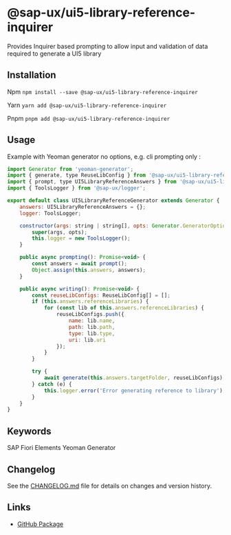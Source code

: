 # @sap-ux/ui5-library-reference-inquirer

Provides Inquirer based prompting to allow input and validation of data required to generate a UI5 library


## Installation
Npm
`npm install --save @sap-ux/ui5-library-reference-inquirer`

Yarn
`yarn add @sap-ux/ui5-library-reference-inquirer`

Pnpm
`pnpm add @sap-ux/ui5-library-reference-inquirer`

## Usage

Example with Yeoman generator no options, e.g. cli prompting only :

```javascript
import Generator from 'yeoman-generator';
import { generate, type ReuseLibConfig } from '@sap-ux/ui5-library-reference-writer'
import { prompt, type UI5LibraryReferenceAnswers } from '@sap-ux/ui5-library-reference-inquirer';
import { ToolsLogger } from '@sap-ux/logger';

export default class UI5LibraryReferenceGenerator extends Generator {
    answers: UI5LibraryReferenceAnswers = {};
    logger: ToolsLogger;

    constructor(args: string | string[], opts: Generator.GeneratorOptions) {
        super(args, opts);
        this.logger = new ToolsLogger();
    }

    public async prompting(): Promise<void> {        
        const answers = await prompt();
        Object.assign(this.answers, answers);
    }

    public async writing(): Promise<void> {
        const reuseLibConfigs: ReuseLibConfig[] = [];
        if (this.answers.referenceLibraries) {
            for (const lib of this.answers.referenceLibraries) {
                reuseLibConfigs.push({
                    name: lib.name,
                    path: lib.path,
                    type: lib.type,
                    uri: lib.uri
                });
            }
        }

        try {
            await generate(this.answers.targetFolder, reuseLibConfigs);
        } catch (e) {
            this.logger.error('Error generating reference to library');
        }
    }
}
```

## Keywords
SAP Fiori Elements
Yeoman
Generator

## Changelog

See the [CHANGELOG.md](https://github.com/SAP/open-ux-tools/blob/main/packages/ui5-library-reference-inquirer/CHANGELOG.md) file for details on changes and version history.
## Links

- [GitHub Package](https://github.com/SAP/open-ux-tools/tree/main/packages/ui5-library-reference-inquirer)